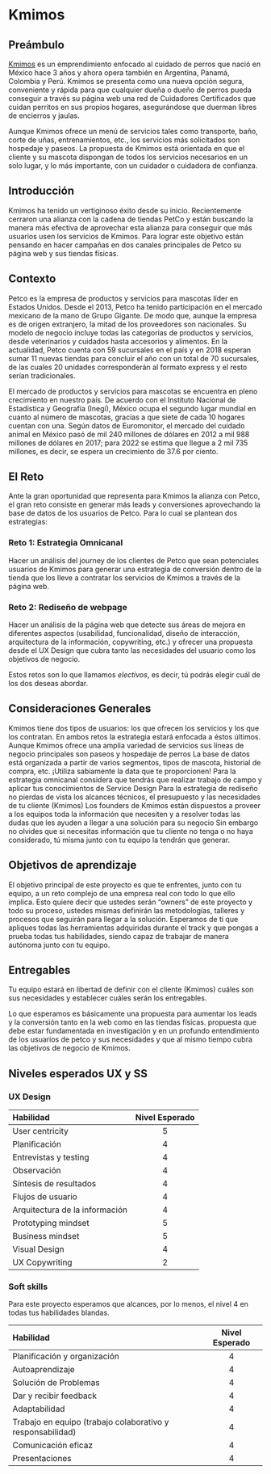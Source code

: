 # Kmimos

## Preámbulo

[Kmimos](https://www.kmimos.com.mx/) es un emprendimiento enfocado al cuidado de perros que nació en México hace 3 años y ahora opera también en Argentina, Panamá, Colombia y Perú. Kmimos se presenta como una nueva opción segura, conveniente y rápida para que cualquier dueña o dueño de perros pueda conseguir a través su página web una red de Cuidadores Certificados que cuidan perritos en sus propios hogares, asegurándose que duerman libres de encierros y jaulas.

Aunque Kmimos ofrece un menú de servicios tales como transporte, baño, corte de uñas, entrenamientos, etc., los servicios más solicitados son hospedaje y paseos.  La propuesta de Kmimos está orientada  en que el cliente y su mascota dispongan de todos los servicios necesarios en un solo lugar, y lo más importante, con un cuidador o cuidadora de confianza.



## Introducción

Kmimos ha tenido un vertiginoso éxito desde su inicio. Recientemente cerraron una alianza con la cadena de tiendas PetCo y están buscando la manera más efectiva de aprovechar esta alianza para conseguir que más usuarios usen los servicios de Kmimos. Para lograr este objetivo están pensando en hacer campañas en dos canales principales de Petco su página web y sus tiendas físicas.



## Contexto

Petco es la empresa de productos y servicios para mascotas líder en Estados Unidos. Desde el 2013, Petco ha tenido participación en el mercado mexicano de la mano de Grupo Gigante. De modo que, aunque la empresa es de origen extranjero, la mitad de los proveedores son nacionales. Su modelo de negocio incluye todas las categorías de productos y servicios, desde veterinarios y cuidados hasta accesorios y alimentos. En la actualidad, Petco cuenta con 59 sucursales en el país y en 2018 esperan sumar 11 nuevas tiendas para concluir el año con un total de 70 sucursales, de las cuales 20 unidades corresponderán al formato express y el resto serían tradicionales.

El mercado de productos y servicios para mascotas se encuentra en pleno crecimiento en nuestro país. De acuerdo con el Instituto Nacional de Estadística y Geografía (Inegi), México ocupa el segundo lugar mundial en cuanto al número de mascotas, gracias a que siete de cada 10 hogares cuentan con una. Según datos de Euromonitor, el mercado del cuidado animal en México pasó de mil 240 millones de dólares en 2012 a mil 988 millones de dólares en 2017; para 2022 se estima que llegue a 2 mil 735 millones, es decir, se espera un crecimiento de 37.6 por ciento. 


## El Reto

Ante la gran oportunidad que representa para Kmimos la alianza con Petco, el gran reto consiste en generar más leads y conversiones aprovechando la base de datos de los usuarios de Petco. Para lo cual se plantean dos estrategias:

### Reto 1: Estrategia Omnicanal

Hacer un análisis del journey de los clientes de Petco que sean potenciales usuarios de Kmimos para generar una estrategia de conversión dentro de la tienda que los lleve a contratar los servicios de Kmimos a través de la página web.


### Reto 2: Rediseño de webpage 

Hacer un análisis de la página web que detecte sus áreas de mejora en diferentes aspectos (usabilidad, funcionalidad, diseño de interacción, arquitectura de la información, copywriting, etc.) y ofrecer una propuesta desde el UX Design que cubra tanto las necesidades del usuario como los objetivos de negocio.

Estos retos son lo que llamamos *electivos*, es decir, tú podrás elegir cuál de los dos deseas abordar. 


## Consideraciones Generales

Kmimos tiene dos tipos de usuarios: los que ofrecen los servicios y los que los contratan. En ambos retos la estrategia estará enfocada a éstos últimos.
Aunque Kmimos ofrece una amplia variedad de servicios sus líneas de negocio principales son paseos y hospedaje de perros
La base de datos está organizada a partir de varios segmentos, tipos de mascota, historial de compra, etc. ¡Utiliza sabiamente la data que te proporcionen! 
Para la estrategia omnicanal considera que tendrás que realizar trabajo de campo y aplicar tus conocimientos de Service Design
Para la estrategia de rediseño no pierdas de vista los alcances técnicos, el presupuesto y las necesidades de tu cliente (Kmimos)
Los founders de Kmimos están dispuestos a proveer a los equipos toda la información que necesiten y a resolver todas las dudas que les ayuden a llegar a una solución para su negocio
Sin embargo no olvides que si necesitas información que tu cliente no tenga o no haya considerado, tú misma junto con tu equipo la tendrán que generar.



## Objetivos de aprendizaje

El objetivo principal de este proyecto es que te enfrentes, junto con tu equipo, a un reto complejo de una empresa real con todo lo que ello implica.  Esto quiere decir que ustedes serán “owners” de este proyecto y todo su proceso, ustedes mismas definirán las metodologías, talleres y procesos que seguirán para llegar a la solución.
Esperamos de ti que apliques todas las herramientas adquiridas durante el track y que pongas a prueba todas tus habilidades, siendo capaz de trabajar de manera autónoma junto con tu equipo.

## Entregables

Tu equipo estará en libertad de definir con el cliente (Kmimos) cuáles son sus necesidades y establecer cuáles serán los entregables.

Lo que esperamos es básicamente una propuesta para aumentar los leads y la conversión tanto en la web como en las tiendas físicas. propuesta  que debe estar fundamentada en investigación y en un profundo entendimiento de los usuarios de petco y sus necesidades y que al mismo tiempo cubra las objetivos de negocio de Kmimos.

## Niveles esperados UX y SS

### UX Design

|Habilidad|Nivel Esperado|
|:---|:---:|
|User centricity| 5 |
|Planificación| 4 |
|Entrevistas y testing| 4 |
|Observación| 4 |
|Síntesis de resultados| 4 |
|Flujos de usuario| 4 |
|Arquitectura de la información| 4 |
|Prototyping mindset| 5 |
|Business mindset| 5 |
|Visual Design| 4 |
|UX Copywriting| 2 |

### Soft skills

Para este proyecto esperamos que alcances, por lo menos, el nivel 4 en todas tus habilidades blandas.

|Habilidad|Nivel Esperado|
|:---|:---:|
|Planificación y organización| 4 |
|Autoaprendizaje| 4 |
|Solución de Problemas| 4 |
|Dar y recibir feedback| 4 |
|Adaptabilidad| 4 |
|Trabajo en equipo (trabajo colaborativo y responsabilidad)| 4 |
|Comunicación eficaz| 4 |
|Presentaciones| 4 |
